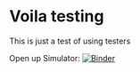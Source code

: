 # Voila testing 

This is just a test of using testers

Open up Simulator:
[![Binder](https://mybinder.org/badge_logo.svg)](https://mybinder.org/v2/gh/jiboncom/macroSim/HEAD?labpath=voila%2Frender%2FCloseEconSimulator.ipynb)
